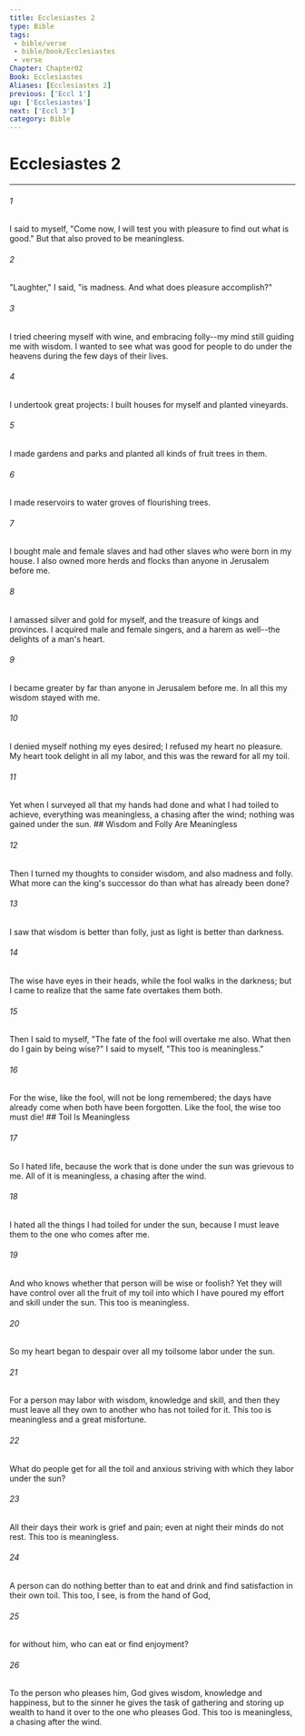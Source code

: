 ```yaml
---
title: Ecclesiastes 2
type: Bible
tags:
 - bible/verse
 - bible/book/Ecclesiastes
 - verse
Chapter: Chapter02
Book: Ecclesiastes
Aliases: [Ecclesiastes 2]
previous: ['Eccl 1']
up: ['Ecclesiastes']
next: ['Eccl 3']
category: Bible
---
```

# Ecclesiastes 2

***


###### 1 
I said to myself, "Come now, I will test you with pleasure to find out what is good." But that also proved to be meaningless. 

###### 2 
"Laughter," I said, "is madness. And what does pleasure accomplish?" 

###### 3 
I tried cheering myself with wine, and embracing folly--my mind still guiding me with wisdom. I wanted to see what was good for people to do under the heavens during the few days of their lives. 

###### 4 
I undertook great projects: I built houses for myself and planted vineyards. 

###### 5 
I made gardens and parks and planted all kinds of fruit trees in them. 

###### 6 
I made reservoirs to water groves of flourishing trees. 

###### 7 
I bought male and female slaves and had other slaves who were born in my house. I also owned more herds and flocks than anyone in Jerusalem before me. 

###### 8 
I amassed silver and gold for myself, and the treasure of kings and provinces. I acquired male and female singers, and a harem as well--the delights of a man's heart. 

###### 9 
I became greater by far than anyone in Jerusalem before me. In all this my wisdom stayed with me. 

###### 10 
I denied myself nothing my eyes desired; I refused my heart no pleasure. My heart took delight in all my labor, and this was the reward for all my toil. 

###### 11 
Yet when I surveyed all that my hands had done and what I had toiled to achieve, everything was meaningless, a chasing after the wind; nothing was gained under the sun. ## Wisdom and Folly Are Meaningless 

###### 12 
Then I turned my thoughts to consider wisdom, and also madness and folly. What more can the king's successor do than what has already been done? 

###### 13 
I saw that wisdom is better than folly, just as light is better than darkness. 

###### 14 
The wise have eyes in their heads, while the fool walks in the darkness; but I came to realize that the same fate overtakes them both. 

###### 15 
Then I said to myself, "The fate of the fool will overtake me also. What then do I gain by being wise?" I said to myself, "This too is meaningless." 

###### 16 
For the wise, like the fool, will not be long remembered; the days have already come when both have been forgotten. Like the fool, the wise too must die! ## Toil Is Meaningless 

###### 17 
So I hated life, because the work that is done under the sun was grievous to me. All of it is meaningless, a chasing after the wind. 

###### 18 
I hated all the things I had toiled for under the sun, because I must leave them to the one who comes after me. 

###### 19 
And who knows whether that person will be wise or foolish? Yet they will have control over all the fruit of my toil into which I have poured my effort and skill under the sun. This too is meaningless. 

###### 20 
So my heart began to despair over all my toilsome labor under the sun. 

###### 21 
For a person may labor with wisdom, knowledge and skill, and then they must leave all they own to another who has not toiled for it. This too is meaningless and a great misfortune. 

###### 22 
What do people get for all the toil and anxious striving with which they labor under the sun? 

###### 23 
All their days their work is grief and pain; even at night their minds do not rest. This too is meaningless. 

###### 24 
A person can do nothing better than to eat and drink and find satisfaction in their own toil. This too, I see, is from the hand of God, 

###### 25 
for without him, who can eat or find enjoyment? 

###### 26 
To the person who pleases him, God gives wisdom, knowledge and happiness, but to the sinner he gives the task of gathering and storing up wealth to hand it over to the one who pleases God. This too is meaningless, a chasing after the wind. 
